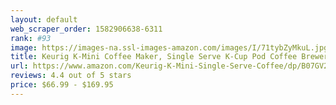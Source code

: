 ```yaml
---
layout: default 
﻿web_scraper_order: 1582906638-6311
rank: #93
image: https://images-na.ssl-images-amazon.com/images/I/71tybZyMkuL.jpg
title: Keurig K-Mini Coffee Maker, Single Serve K-Cup Pod Coffee Brewer, 6 to 12 oz. Brew Sizes, Black
url: https://www.amazon.com/Keurig-K-Mini-Single-Serve-Coffee/dp/B07GV2S1GS/ref=zg_mw_home-garden_93?_encoding=UTF8&psc=1&refRID=VNAFRWV2J3PCK3AH2E7B
reviews: 4.4 out of 5 stars
price: $66.99 - $169.95
---
```

